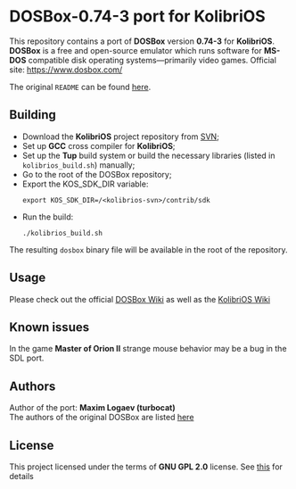 # DOSBox-0.74-3 port for KolibriOS

This repository contains a port of __DOSBox__ version __0.74-3__ for __KolibriOS__.\
__DOSBox__ is a free and open-source emulator which runs software for __MS-DOS__ compatible disk operating systems—primarily video games. 
Official site: https://www.dosbox.com/

The original `README` can be found [here](./README).

## Building

- Download the __KolibriOS__ project repository from [SVN](https://wiki.kolibrios.org/wiki/How_to_use_the_KolibriOS_Team_SVN_server);
- Set up __GCC__ cross compiler for __KolibriOS__;
- Set up the __Tup__ build system or build the necessary libraries (listed in `kolibrios_build.sh`) manually;
- Go to the root of the DOSBox repository;
- Export the KOS_SDK_DIR variable:
    ```
    export KOS_SDK_DIR=/<kolibrios-svn>/contrib/sdk
    ```
- Run the build:
    ```
    ./kolibrios_build.sh
    ```

The resulting `dosbox` binary file will be available in the root of the repository.

## Usage

Please check out the official [DOSBox Wiki](https://www.dosbox.com/wiki/) as well as the [KolibriOS Wiki](https://wiki.kolibrios.org/wiki/DosBox/)

## Known issues

In the game __Master of Orion II__ strange mouse behavior may be a bug in the SDL port.

## Authors

Author of the port: __Maxim Logaev (turbocat)__ \
The authors of the original DOSBox are listed [here](./AUTHORS)

## License

This project licensed under the terms of __GNU GPL 2.0__ license. See [this](./COPYING) for details
